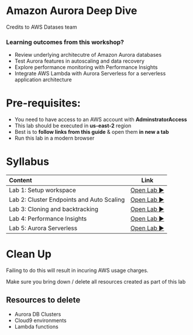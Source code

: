 # Amazon Aurora Deep Dive 
Credits to AWS Datases team

### Learning outcomes from this workshop?

* Review underlying architecutre of Amazon Aurora databases
* Test Aurora features in autoscaling and data recovery 
* Explore performance monitoring with Performance Insights 
* Integrate AWS Lambda with Aurora Serverless for a serverless application architecture

# Pre-requisites:  
* You need to have access to an AWS account with **AdminstratorAccess**
* This lab should be executed in **us-east-2** region
* Best is to **follow links from this  guide** & open them **in new a tab**
* Run this lab in a modern browser

# Syllabus

|Content| Link|
|:-----|:--:|
|Lab 1: Setup workspace |[Open Lab :arrow_forward:](./lab1)|
|Lab 2: Cluster Endpoints and Auto Scaling |[Open Lab :arrow_forward:](./lab2)|
|Lab 3: Cloning and backtracking  |[Open Lab :arrow_forward:](./lab3)|
|Lab 4: Performance Insights |[Open Lab :arrow_forward:](./lab4)|
|Lab 5: Aurora Serverless | [Open Lab :arrow_forward:](./lab5)|


# Clean Up

Failing to do this will result in incuring AWS usage charges.

Make sure you bring down / delete all resources created as part of this lab

## Resources to delete

* Aurora DB Clusters
* Cloud9 environments
* Lambda functions


